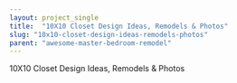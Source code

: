 ```yaml
---
layout: project_single
title:  "10X10 Closet Design Ideas, Remodels & Photos"
slug: "10x10-closet-design-ideas-remodels-photos"
parent: "awesome-master-bedroom-remodel"
---
```

10X10 Closet Design Ideas, Remodels & Photos